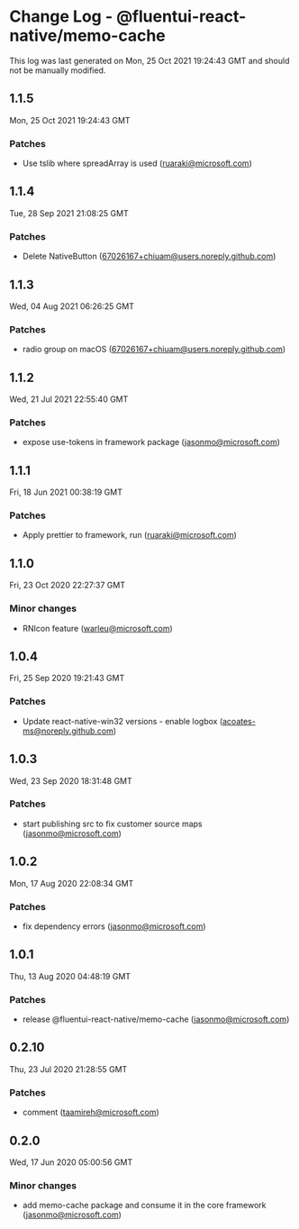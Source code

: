 # Change Log - @fluentui-react-native/memo-cache

This log was last generated on Mon, 25 Oct 2021 19:24:43 GMT and should not be manually modified.

<!-- Start content -->

## 1.1.5

Mon, 25 Oct 2021 19:24:43 GMT

### Patches

- Use tslib where spreadArray is used (ruaraki@microsoft.com)

## 1.1.4

Tue, 28 Sep 2021 21:08:25 GMT

### Patches

- Delete NativeButton (67026167+chiuam@users.noreply.github.com)

## 1.1.3

Wed, 04 Aug 2021 06:26:25 GMT

### Patches

- radio group on macOS (67026167+chiuam@users.noreply.github.com)

## 1.1.2

Wed, 21 Jul 2021 22:55:40 GMT

### Patches

- expose use-tokens in framework package (jasonmo@microsoft.com)

## 1.1.1

Fri, 18 Jun 2021 00:38:19 GMT

### Patches

- Apply prettier to framework, run (ruaraki@microsoft.com)

## 1.1.0

Fri, 23 Oct 2020 22:27:37 GMT

### Minor changes

- RNIcon feature (warleu@microsoft.com)

## 1.0.4

Fri, 25 Sep 2020 19:21:43 GMT

### Patches

- Update react-native-win32 versions - enable logbox (acoates-ms@noreply.github.com)

## 1.0.3

Wed, 23 Sep 2020 18:31:48 GMT

### Patches

- start publishing src to fix customer source maps (jasonmo@microsoft.com)

## 1.0.2

Mon, 17 Aug 2020 22:08:34 GMT

### Patches

- fix dependency errors (jasonmo@microsoft.com)

## 1.0.1

Thu, 13 Aug 2020 04:48:19 GMT

### Patches

- release @fluentui-react-native/memo-cache (jasonmo@microsoft.com)

## 0.2.10

Thu, 23 Jul 2020 21:28:55 GMT

### Patches

- comment (taamireh@microsoft.com)

## 0.2.0

Wed, 17 Jun 2020 05:00:56 GMT

### Minor changes

- add memo-cache package and consume it in the core framework (jasonmo@microsoft.com)
